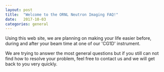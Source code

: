 ```yaml
---
layout: post
title:  "Welcome to the ORNL Neutron Imaging FAQ!"
date:   2017-10-03
categories: general
---
```


Using this web site, we are planning on making your life easier before, during and after your beam time at one of our 'CG1D' instrument.

We are trying to answer the most general questions but if you still can not find how to resolve your problem, feel free to contact us and we will
get back to you very quickly.


[jekyll-docs]: https://jekyllrb.com/docs/home
[jekyll-gh]:   https://github.com/jekyll/jekyll
[jekyll-talk]: https://talk.jekyllrb.com/
